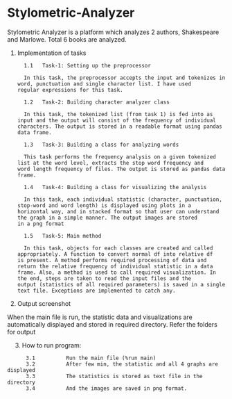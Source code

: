 # Stylometric-Analyzer
Stylometric Analyzer is a platform which analyzes 2 authors, Shakespeare and Marlowe. Total 6 books are analyzed.


1.	Implementation of tasks	

          1.1	Task-1: Setting up the preprocessor

          In this task, the preprocessor accepts the input and tokenizes in word, punctuation and single character list. I have used               regular expressions for this task. 

          1.2	Task-2: Building character analyzer class

          In this task, the tokenized list (from task 1) is fed into as input and the output will consist of the frequency of individual           characters. The output is stored in a readable format using pandas data frame. 

          1.3	Task-3: Building a class for analyzing words

          This task performs the frequency analysis on a given tokenized list at the word level, extracts the stop word frequency and             word length frequency of files. The output is stored as pandas data frame.

          1.4	Task-4: Building a class for visualizing the analysis

          In this task, each individual statistic (character, punctuation, stop-word and word length) is displayed using plots in a               horizontal way, and in stacked format so that user can understand the graph in a simple manner. The output images are stored             in a png format

          1.5	Task-5: Main method

          In this task, objects for each classes are created and called appropriately. A function to convert normal df into relative df           is present. A method performs required processing of data and return the relative frequency of individual statistic in a data           frame. Also, a method is used to call required visualization. In the end, steps are taken to read the input files and the               output (statistics of all required parameters) is saved in a single text file. Exceptions are implemented to catch any.




2.	Output screenshot	

When the main file is run, the statistic data and visualizations are automatically displayed and stored in required directory. Refer the folders for output
  
  
3.	How to run program:	
          
          3.1          Run the main file (%run main)
          3.2          After few min, the statistic and all 4 graphs are displayed
          3.3          The statistics is stored as text file in the directory
          3.4          And the images are saved in png format.

